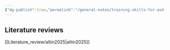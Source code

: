 ```yaml
---
{"dg-publish":true,"permalink":"/general-notes/training-skills-for-asd-in-xr/"}
---
```




## Literature reviews

[[Literature_review/altin2025\|altin2025]]